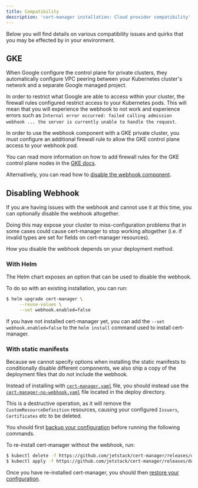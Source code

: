 ```yaml
---
title: Compatibility
description: 'cert-manager installation: Cloud provider compatibility'
---
```


Below you will find details on various compatibility issues and quirks that you
may be effected by in your environment.

## GKE

When Google configure the control plane for private clusters, they automatically
configure VPC peering between your Kubernetes cluster's network and a separate
Google managed project.

In order to restrict what Google are able to access within your cluster, the
firewall rules configured restrict access to your Kubernetes pods. This will
mean that you will experience the webhook to not work and experience errors such
as `Internal error occurred: failed calling admission webhook ... the server is
currently unable to handle the request`.

In order to use the webhook component with a GKE private cluster, you must
configure an additional firewall rule to allow the GKE control plane access to
your webhook pod.

You can read more information on how to add firewall rules for the GKE control
plane nodes in the [GKE
docs](https://cloud.google.com/kubernetes-engine/docs/how-to/private-clusters#add_firewall_rules).

Alternatively, you can read how to [disable the webhook
component](#disabling-webhook).

## Disabling Webhook

If you are having issues with the webhook and cannot use it at this time, you
can optionally disable the webhook altogether.

Doing this may expose your cluster to miss-configuration problems that in some
cases could cause cert-manager to stop working altogether (i.e. if invalid types
are set for fields on cert-manager resources).

How you disable the webhook depends on your deployment method.

### With Helm

The Helm chart exposes an option that can be used to disable the webhook.

To do so with an existing installation, you can run:

```bash
$ helm upgrade cert-manager \
     --reuse-values \
     --set webhook.enabled=false
```

If you have not installed cert-manager yet, you can add the `--set
webhook.enabled=false` to the `helm install` command used to install
cert-manager.

### With static manifests

Because we cannot specify options when installing the static manifests to
conditionally disable different components, we also ship a copy of the
deployment files that do not include the webhook.

Instead of installing with
[`cert-manager.yaml`](https://github.com/jetstack/cert-manager/releases/download/v0.13.1/cert-manager.yaml)
file, you should instead use the
[`cert-manager-no-webhook.yaml`](https://github.com/jetstack/cert-manager/releases/download/v0.13.1/cert-manager-no-webhook.yaml)
file located in the deploy directory.

This is a destructive operation, as it will remove the
`CustomResourceDefinition` resources, causing your configured `Issuers`,
`Certificates` etc to be deleted.

You should first [backup your configuration](../tutorials/backup.md) before
running the following commands.

To re-install cert-manager without the webhook, run:

```bash
$ kubectl delete -f https://github.com/jetstack/cert-manager/releases/download/v0.13.1/cert-manager.yaml
$ kubectl apply -f https://github.com/jetstack/cert-manager/releases/download/v0.13.1/cert-manager-no-webhook.yaml
```

Once you have re-installed cert-manager, you should then [restore your
configuration](../tutorials/backup.md).